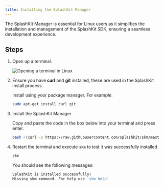 ```yaml
---
title: Installing the SplashKit Manager
---
```

The SplashKit Manager is essential for Linux users as it simplifies the installation and management of the SplashKit SDK, ensuring a seamless development experience.
## Steps
1. Open up a terminal.

    ![Opening a terminal in Linux](/gifs/linux/open-terminal.gif)

2. Ensure you have **curl** and **git** installed, these are used in the SplashKit install process.

    Install using your package manager. For example:

    ```bash
    sudo apt-get install curl git
    ```

3. Install the SplashKit Manager

    Copy and paste the code in the box below into your terminal and press enter.

    ```bash
    bash <(curl -s https://raw.githubusercontent.com/splashkit/skm/master/install-scripts/skm-install.sh)
    ```

4. Restart the terminal and execute `skm` to test it was successfully installed. 

    ```bash
    skm
    ```

    You should see the following messages:

    ```bash
    SplashKit is installed successfully!
    Missing skm command. For help use 'skm help'
    ```


